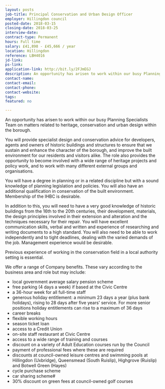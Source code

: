 ```yaml
---
layout: posts
job-title: Principal Conservation and Urban Design Officer
employer: Hillingdon council
posted-date: 2018-03-15
closing-date: 2018-03-25
interview-date:
contract-type: Permanent
hours: Full time
salary: £41,898 - £45,666 / year
location: Hillingdon
reference: LBH4016
jd-link:
ps-link:
application-link: http://bit.ly/2FJmEGJ
description: An opportunity has arisen to work within our busy Planning Specialists Team on matters related to heritage, conservation and urban design within the borough.
contact-name:
contact-email:
contact-phone:
contact-website:
tags:
featured: no

---
```

An opportunity has arisen to work within our busy Planning Specialists Team on matters related to heritage, conservation and urban design within the borough.

You will provide specialist design and conservation advice for developers, agents and owners of historic buildings and structures to ensure that we sustain and enhance the character of the borough, and improve the built environment for our residents and visitors alike. The role also provides the opportunity to become involved with a wide range of heritage projects and policy work, and to work with many different external groups and organisations.

You will have a degree in planning or in a related discipline but with a sound knowledge of planning legislation and policies. You will also have an additional qualification in conservation of the built environment. Membership of the IHBC is desirable.

In addition to this, you will need to have a very good knowledge of historic buildings from the 16th to the 20th centuries, their development, materials, the design principles involved in their extension and alteration and the techniques necessary for their repair. You will have excellent communication skills, verbal and written and experience of researching and writing documents to a high standard. You will also need to be able to work independently and to tight deadlines, dealing with the varied demands of the job. Management experience would be desirable.

Previous experience of working in the conservation field in a local authority setting is essential.


We offer a range of Company benefits. These vary according to the business area and role but may include:

* local government average salary pension scheme
* free parking (4 days a week) if based at the Civic Centre
* a 36-hour week for all full-time staff
* generous holiday entitlement: a minimum 23 days a year (plus bank holidays), rising to 28 days after five years' service. For more senior positions holiday entitlements can rise to a maximum of 36 days
* career breaks
* flexible working hours
* season ticket loan
* access to a Credit Union
*  on-site staff restaurant at Civic Centre
*  access to a wide range of training and courses
*  discount on a variety of Adult Education courses run by the Council
*  payment of professional fees where these are required
*  discounts at council-owned leisure centres and swimming pools at Hillingdon (Uxbridge), Queensmead (South Ruislip), Highgrove (Ruislip) and Botwell Green (Hayes)
*  cycle purchase scheme
*  car sharing scheme#
*  30% discount on green fees at council-owned golf courses
